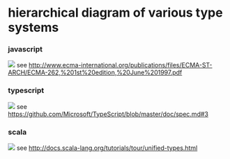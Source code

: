 # hierarchical diagram of various type systems

### javascript
![](https://raw.githubusercontent.com/bcherny/language-types-comparison/master/javascript.mmd.png)
see http://www.ecma-international.org/publications/files/ECMA-ST-ARCH/ECMA-262,%201st%20edition,%20June%201997.pdf

### typescript
![](https://raw.githubusercontent.com/bcherny/language-types-comparison/master/typescript.mmd.png)
see https://github.com/Microsoft/TypeScript/blob/master/doc/spec.md#3

### scala
![](https://raw.githubusercontent.com/bcherny/language-types-comparison/master/scala.mmd.png)
see http://docs.scala-lang.org/tutorials/tour/unified-types.html